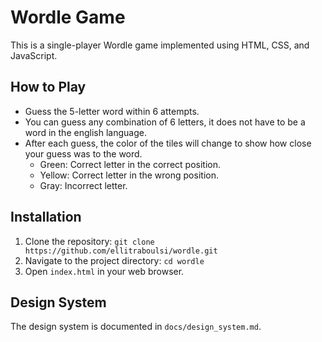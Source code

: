 # Wordle Game

This is a single-player Wordle game implemented using HTML, CSS, and JavaScript.

## How to Play

- Guess the 5-letter word within 6 attempts.
- You can guess any combination of 6 letters, it does not have to be a word in the english language.
- After each guess, the color of the tiles will change to show how close your guess was to the word.
  - Green: Correct letter in the correct position.
  - Yellow: Correct letter in the wrong position.
  - Gray: Incorrect letter.

## Installation

1. Clone the repository: `git clone https://github.com/ellitraboulsi/wordle.git`
2. Navigate to the project directory: `cd wordle`
3. Open `index.html` in your web browser.

## Design System

The design system is documented in `docs/design_system.md`.

